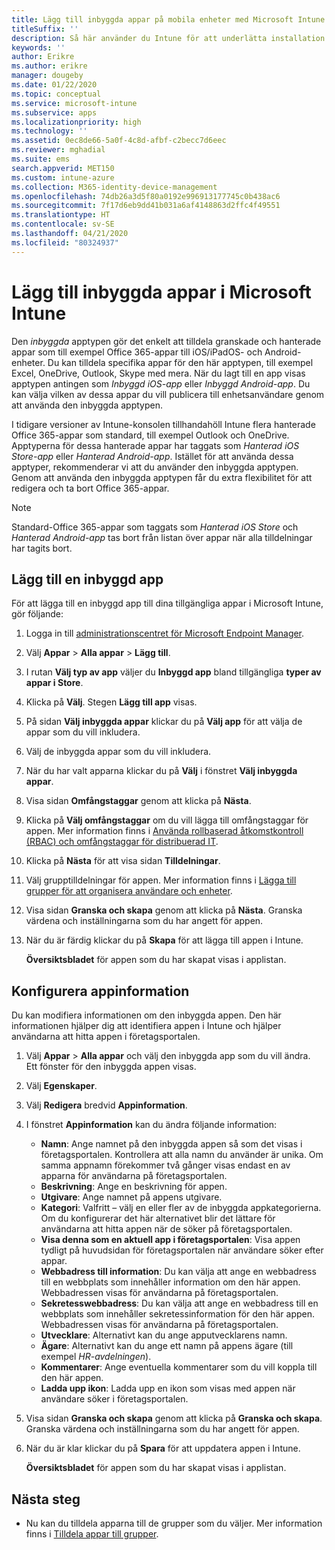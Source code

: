```yaml
---
title: Lägg till inbyggda appar på mobila enheter med Microsoft Intune
titleSuffix: ''
description: Så här använder du Intune för att underlätta installation av inbyggda appar på mobila enheter.
keywords: ''
author: Erikre
ms.author: erikre
manager: dougeby
ms.date: 01/22/2020
ms.topic: conceptual
ms.service: microsoft-intune
ms.subservice: apps
ms.localizationpriority: high
ms.technology: ''
ms.assetid: 0ec8de66-5a0f-4c8d-afbf-c2becc7d6eec
ms.reviewer: mghadial
ms.suite: ems
search.appverid: MET150
ms.custom: intune-azure
ms.collection: M365-identity-device-management
ms.openlocfilehash: 74db26a3d5f80a0192e996913177745c0b438ac6
ms.sourcegitcommit: 7f17d6eb9dd41b031a6af4148863d2ffc4f49551
ms.translationtype: HT
ms.contentlocale: sv-SE
ms.lasthandoff: 04/21/2020
ms.locfileid: "80324937"
---
```

# <a name="add-built-in-apps-to-microsoft-intune"></a>Lägg till inbyggda appar i Microsoft Intune

Den *inbyggda* apptypen gör det enkelt att tilldela granskade och hanterade appar som till exempel Office 365-appar till iOS/iPadOS- och Android-enheter. Du kan tilldela specifika appar för den här apptypen, till exempel Excel, OneDrive, Outlook, Skype med mera. När du lagt till en app visas apptypen antingen som *Inbyggd iOS-app* eller *Inbyggd Android-app*. Du kan välja vilken av dessa appar du vill publicera till enhetsanvändare genom att använda den inbyggda apptypen.

I tidigare versioner av Intune-konsolen tillhandahöll Intune flera hanterade Office 365-appar som standard, till exempel Outlook och OneDrive. Apptyperna för dessa hanterade appar har taggats som *Hanterad iOS Store-app* eller *Hanterad Android-app*. Istället för att använda dessa apptyper, rekommenderar vi att du använder den inbyggda apptypen. Genom att använda den inbyggda apptypen får du extra flexibilitet för att redigera och ta bort Office 365-appar.

>[!NOTE]
>Standard-Office 365-appar som taggats som *Hanterad iOS Store* och *Hanterad Android-app* tas bort från listan över appar när alla tilldelningar har tagits bort.

## <a name="add-a-built-in-app"></a>Lägg till en inbyggd app

För att lägga till en inbyggd app till dina tillgängliga appar i Microsoft Intune, gör följande:
1. Logga in till [administrationscentret för Microsoft Endpoint Manager](https://go.microsoft.com/fwlink/?linkid=2109431).
2. Välj **Appar** > **Alla appar** > **Lägg till**.
3. I rutan **Välj typ av app** väljer du **Inbyggd app** bland tillgängliga **typer av appar i Store**.
4. Klicka på **Välj**. Stegen **Lägg till app** visas.
5. På sidan **Välj inbyggda appar** klickar du på **Välj app** för att välja de appar som du vill inkludera.
6. Välj de inbyggda appar som du vill inkludera. 
7. När du har valt apparna klickar du på **Välj** i fönstret **Välj inbyggda appar**.
8. Visa sidan **Omfångstaggar** genom att klicka på **Nästa**.
9. Klicka på **Välj omfångstaggar** om du vill lägga till omfångstaggar för appen. Mer information finns i [Använda rollbaserad åtkomstkontroll (RBAC) och omfångstaggar för distribuerad IT](../fundamentals/scope-tags.md).
10. Klicka på **Nästa** för att visa sidan **Tilldelningar**.
11. Välj grupptilldelningar för appen. Mer information finns i [Lägga till grupper för att organisera användare och enheter](../fundamentals/groups-add.md). 
12. Visa sidan **Granska och skapa** genom att klicka på **Nästa**. Granska värdena och inställningarna som du har angett för appen.
13. När du är färdig klickar du på **Skapa** för att lägga till appen i Intune.

    **Översiktsbladet** för appen som du har skapat visas i applistan.

## <a name="configure-app-information"></a>Konfigurera appinformation

Du kan modifiera informationen om den inbyggda appen. Den här informationen hjälper dig att identifiera appen i Intune och hjälper användarna att hitta appen i företagsportalen.
1. Välj **Appar** > **Alla appar** och välj den inbyggda app som du vill ändra.  
   Ett fönster för den inbyggda appen visas.
2. Välj **Egenskaper**.
3. Välj **Redigera** bredvid **Appinformation**.
4. I fönstret **Appinformation** kan du ändra följande information:
    - **Namn**: Ange namnet på den inbyggda appen så som det visas i företagsportalen. Kontrollera att alla namn du använder är unika. Om samma appnamn förekommer två gånger visas endast en av apparna för användarna på företagsportalen.
    - **Beskrivning**: Ange en beskrivning för appen. 
    - **Utgivare**: Ange namnet på appens utgivare.
    - **Kategori**: Valfritt – välj en eller fler av de inbyggda appkategorierna. Om du konfigurerar det här alternativet blir det lättare för användarna att hitta appen när de söker på företagsportalen.
    - **Visa denna som en aktuell app i företagsportalen**: Visa appen tydligt på huvudsidan för företagsportalen när användare söker efter appar.
    - **Webbadress till information**: Du kan välja att ange en webbadress till en webbplats som innehåller information om den här appen. Webbadressen visas för användarna på företagsportalen.
    - **Sekretesswebbadress**: Du kan välja att ange en webbadress till en webbplats som innehåller sekretessinformation för den här appen. Webbadressen visas för användarna på företagsportalen.
    - **Utvecklare**: Alternativt kan du ange apputvecklarens namn.
    - **Ägare**: Alternativt kan du ange ett namn på appens ägare (till exempel *HR-avdelningen*).
    - **Kommentarer**: Ange eventuella kommentarer som du vill koppla till den här appen.
    - **Ladda upp ikon**: Ladda upp en ikon som visas med appen när användare söker i företagsportalen.
5. Visa sidan **Granska och skapa** genom att klicka på **Granska och skapa**. Granska värdena och inställningarna som du har angett för appen.
13. När du är klar klickar du på **Spara** för att uppdatera appen i Intune.

    **Översiktsbladet** för appen som du har skapat visas i applistan.

## <a name="next-steps"></a>Nästa steg

- Nu kan du tilldela apparna till de grupper som du väljer. Mer information finns i [Tilldela appar till grupper](apps-deploy.md).
